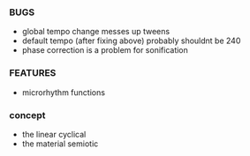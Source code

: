 ### BUGS

- global tempo change messes up tweens
- default tempo (after fixing above) probably shouldnt be 240
- phase correction is a problem for sonification


### FEATURES

- microrhythm functions


### concept

- the linear cyclical
- the material semiotic
